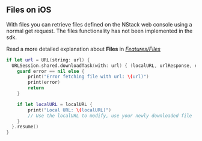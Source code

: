 ## Files on iOS
With files you can retrieve files defined on the NStack web console using a normal get request.
The files functionality has not been implemented in the sdk.

Read a more detailed explanation about **Files** in [*Features/Files*](../../features/files.html)

~~~~swift
if let url = URL(string: url) {
  URLSession.shared.downloadTask(with: url) { (localURL, urlResponse, error) in
    guard error == nil else {
        print("Error fetching file with url: \(url)")
        print(error)
        return
    }

    if let localURL = localURL {
        print("Local URL: \(localURL)")
        // Use the localURL to modify, use your newly downloaded file
    }
  }.resume()
}
~~~~
